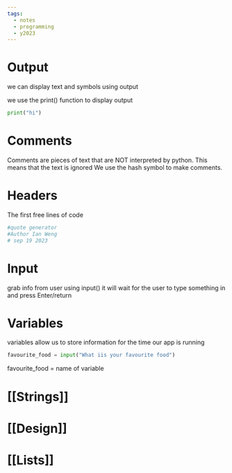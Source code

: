```yaml
---
tags:
  - notes
  - programming
  - y2023
---
```



# Output
we can display text and symbols using output

we use the print() function to display output

```python
print("hi")
```

# Comments 
Comments are pieces of text that are NOT interpreted by python. This means that the text is ignored
We use the hash symbol to make comments.

# Headers
The first free lines  of code

```python qu
#quote generator
#Author Ian Weng
# sep 19 2023
```

# Input
grab info from user using input()
it will wait for the user to type something in and press Enter/return

# Variables 
variables allow us to store information for the time our app is running

``` python
favourite_food = input("What iis your favourite food")
```

favourite_food = name of variable


# [[Strings]]

# [[Design]]
# [[Lists]]

